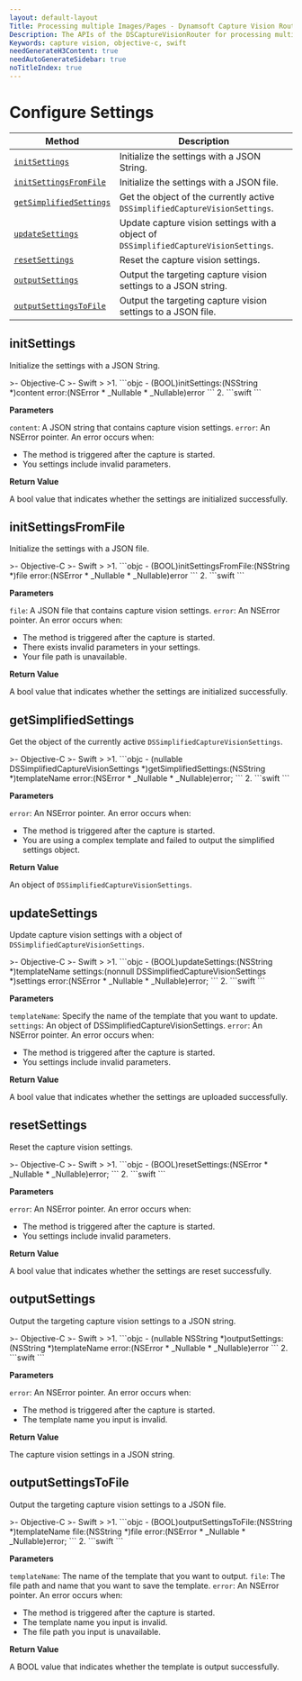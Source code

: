 ```yaml
---
layout: default-layout
Title: Processing multiple Images/Pages - Dynamsoft Capture Vision Router Module iOS Edition API Reference
Description: The APIs of the DSCaptureVisionRouter for processing multiple Images/Pages.
Keywords: capture vision, objective-c, swift
needGenerateH3Content: true
needAutoGenerateSidebar: true
noTitleIndex: true
---
```


# Configure Settings

| Method | Description |
| ------ | ----------- |
| [`initSettings`](#initsettings) | Initialize the settings with a JSON String. |
| [`initSettingsFromFile`](#initsettingsfromfile) | Initialize the settings with a JSON file. |
| [`getSimplifiedSettings`](#getsimplifiedsettings) | Get the object of the currently active `DSSimplifiedCaptureVisionSettings`. |
| [`updateSettings`](#updatesettings) | Update capture vision settings with a object of `DSSimplifiedCaptureVisionSettings`. |
| [`resetSettings`](#resetsettings) | Reset the capture vision settings. |
| [`outputSettings`](#outputsettings) | Output the targeting capture vision settings to a JSON string. |
| [`outputSettingsToFile`](#outputsettingstofile) | Output the targeting capture vision settings to a JSON file. |

## initSettings

Initialize the settings with a JSON String.

<div class="sample-code-prefix"></div>
>- Objective-C
>- Swift
>
>1. 
```objc
- (BOOL)initSettings:(NSString *)content
                error:(NSError * _Nullable * _Nullable)error
```
2. 
```swift
```

**Parameters**

`content`: A JSON string that contains capture vision settings.
`error`: An NSError pointer. An error occurs when:

* The method is triggered after the capture is started.
* You settings include invalid parameters.

**Return Value**

A bool value that indicates whether the settings are initialized successfully.

## initSettingsFromFile

Initialize the settings with a JSON file.

<div class="sample-code-prefix"></div>
>- Objective-C
>- Swift
>
>1. 
```objc
- (BOOL)initSettingsFromFile:(NSString *)file
                        error:(NSError * _Nullable * _Nullable)error
```
2. 
```swift
```

**Parameters**

`file`: A JSON file that contains capture vision settings.
`error`: An NSError pointer. An error occurs when:

* The method is triggered after the capture is started.
* There exists invalid parameters in your settings.
* Your file path is unavailable.

**Return Value**

A bool value that indicates whether the settings are initialized successfully.

## getSimplifiedSettings

Get the object of the currently active `DSSimplifiedCaptureVisionSettings`.

<div class="sample-code-prefix"></div>
>- Objective-C
>- Swift
>
>1. 
```objc
- (nullable DSSimplifiedCaptureVisionSettings *)getSimplifiedSettings:(NSString *)templateName
                                                                error:(NSError * _Nullable * _Nullable)error;
```
2. 
```swift
```

**Parameters**

`error`: An NSError pointer. An error occurs when:

* The method is triggered after the capture is started.
* You are using a complex template and failed to output the simplified settings object.

**Return Value**

An object of `DSSimplifiedCaptureVisionSettings`.

## updateSettings

Update capture vision settings with a object of `DSSimplifiedCaptureVisionSettings`.

<div class="sample-code-prefix"></div>
>- Objective-C
>- Swift
>
>1. 
```objc
- (BOOL)updateSettings:(NSString *)templateName
              settings:(nonnull DSSimplifiedCaptureVisionSettings *)settings
                 error:(NSError * _Nullable * _Nullable)error;
```
2. 
```swift
```

**Parameters**

`templateName`: Specify the name of the template that you want to update.
`settings`: An object of DSSimplifiedCaptureVisionSettings.
`error`: An NSError pointer. An error occurs when:

* The method is triggered after the capture is started.
* You settings include invalid parameters.

**Return Value**

A bool value that indicates whether the settings are uploaded successfully.

## resetSettings

Reset the capture vision settings.

<div class="sample-code-prefix"></div>
>- Objective-C
>- Swift
>
>1. 
```objc
- (BOOL)resetSettings:(NSError * _Nullable * _Nullable)error;
```
2. 
```swift
```

**Parameters**

`error`: An NSError pointer. An error occurs when:

* The method is triggered after the capture is started.
* You settings include invalid parameters.

**Return Value**

A bool value that indicates whether the settings are reset successfully.

## outputSettings

Output the targeting capture vision settings to a JSON string.

<div class="sample-code-prefix"></div>
>- Objective-C
>- Swift
>
>1. 
```objc
- (nullable NSString *)outputSettings:(NSString *)templateName
                                error:(NSError * _Nullable * _Nullable)error
```
2. 
```swift
```

**Parameters**

`error`: An NSError pointer. An error occurs when:

* The method is triggered after the capture is started.
* The template name you input is invalid.

**Return Value**

The capture vision settings in a JSON string.

## outputSettingsToFile

Output the targeting capture vision settings to a JSON file.

<div class="sample-code-prefix"></div>
>- Objective-C
>- Swift
>
>1. 
```objc
- (BOOL)outputSettingsToFile:(NSString *)templateName
                        file:(NSString *)file
                       error:(NSError * _Nullable * _Nullable)error;
```
2. 
```swift
```

**Parameters**

`templateName`: The name of the template that you want to output.
`file`: The file path and name that you want to save the template.
`error`: An NSError pointer. An error occurs when:

* The method is triggered after the capture is started.
* The template name you input is invalid.
* The file path you input is unavailable.

**Return Value**

A BOOL value that indicates whether the template is output successfully.

